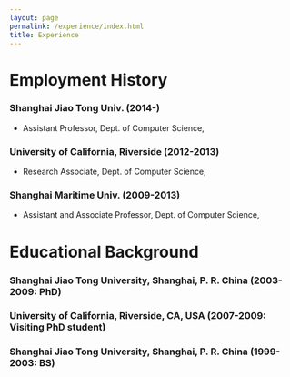 ```yaml
---
layout: page
permalink: /experience/index.html
title: Experience
---
```


# Employment History
 
### Shanghai Jiao Tong Univ. (2014-)
  - Assistant Professor,  Dept. of Computer Science, 
### University of California, Riverside (2012-2013)
  - Research Associate, Dept. of Computer Science, 
### Shanghai Maritime Univ. (2009-2013)
  - Assistant and Associate Professor, Dept. of Computer Science, 


# Educational Background
### Shanghai Jiao Tong University, Shanghai, P. R. China (2003-2009: PhD)
###  University of California, Riverside, CA, USA (2007-2009: Visiting PhD student)
### Shanghai Jiao Tong University, Shanghai, P. R. China (1999-2003: BS)


